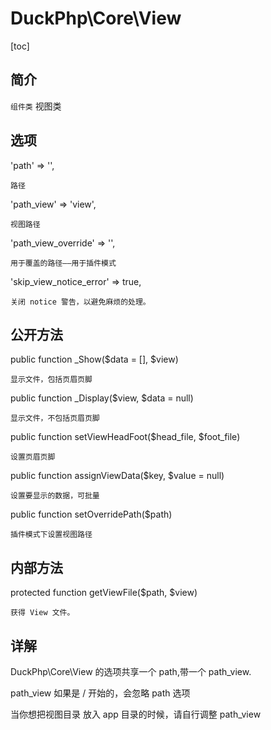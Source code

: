# DuckPhp\Core\View
[toc]

## 简介
`组件类` 视图类
## 选项
'path' => '',

    路径
'path_view' => 'view',

    视图路径
'path_view_override' => '',

    用于覆盖的路径——用于插件模式
'skip_view_notice_error' => true,

    关闭 notice 警告，以避免麻烦的处理。


## 公开方法

public function _Show($data = [], $view)

    显示文件，包括页眉页脚
public function _Display($view, $data = null)

    显示文件，不包括页眉页脚
public function setViewHeadFoot($head_file, $foot_file)

    设置页眉页脚
public function assignViewData($key, $value = null)

    设置要显示的数据，可批量
public function setOverridePath($path)

    插件模式下设置视图路径

## 内部方法

protected function getViewFile($path, $view)

    获得 View 文件。
## 详解

DuckPhp\Core\View 的选项共享一个 path,带一个 path_view.

path_view 如果是 / 开始的，会忽略 path 选项

当你想把视图目录 放入 app 目录的时候，请自行调整 path_view